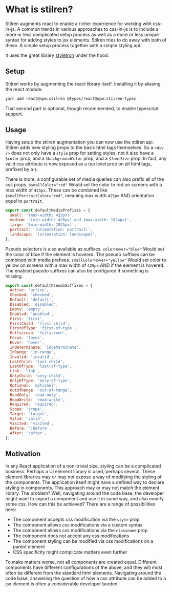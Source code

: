# What is stilren?

Stilren augments react to enable a richer experience for working with css-in-js. A common trends in various approaches to css-in-js is to include a more or less complicated setup process as well as a more or less unique syntax for adding styles to jsx elements. Stilren tries to do away with both of these. A simple setup process together with a simple styling api.

It uses the great library [styletron](https://github.com/styletron/styletron) under the hood.

## Setup

Stilren works by augmenting the react library itself. Installing it by aliasing the react module.

```bash
yarn add react@npm:stilren @types/react@npm:stilren-types
```

That second part is optional, though recommended, to enable typescript support.

## Usage

Having setup the stilren augmentation you can now use the stilren api. Stilren adds new styling props to the basic html tags themselves. So a `<div />` does not only have a `style` prop for setting styles, not it also have a `$color` prop, and a `$backgroundColor` prop, and a `$fontSize` prop. In fact, any valid css attribute is now exposed as a top level prop on all html tags, prefixed by a `$`.

There is more, a configurable set of media queries can also prefix all of the css props. `$smallColor="red"` Would set the color to red on screens with a max width of `425px`. These can be combined like `$smallPortraitColor="red"`, meaning max width `425px` AND orientation equal to `portrait`.

```js
export const defaultMediaPrefixes = {
  small: '(max-width: 425px)',
  medium: '(min-width: 426px) and (max-width: 1024px)',
  large: '(min-width: 1025px)',
  portrait: '(orientation: portrait)',
  landscape: '(orientation: landscape)',
};
```

Pseudo selectors is also available as suffixes. `colorHover="blue"` Would set the color of blue if the element is hovered. The pseudo suffixes can be combined with media prefixes. `smallColorHover="yellow"` Would set color to yellow on screens with a max width of `425px` AND if the element is hovered. The enabled pseudo suffixes can also be configured if something is missing.

```js
export const defaultPseudoSuffixes = {
  Active: 'active',
  Checked: 'checked',
  Default: 'default',
  Disabled: 'disabled',
  Empty: 'empty',
  Enabled: 'enabled',
  First: 'first',
  FirstChild: 'first-child',
  FirstOfType: 'first-of-type',
  Fullscreen: 'fullscreen',
  Focus: 'focus',
  Hover: 'hover',
  Indeterminate: 'indeterminate',
  InRange: 'in-range',
  Invalid: 'invalid',
  LastChild: 'last-child',
  LastOfType: 'last-of-type',
  Link: 'link',
  OnlyChild: 'only-child',
  OnlyOfType: 'only-of-type',
  Optional: 'optional',
  OutOfRange: 'out-of-range',
  ReadOnly: 'read-only',
  ReadWrite: 'read-write',
  Required: 'required',
  Scope: 'scope',
  Target: 'target',
  Valid: 'valid',
  Visited: 'visited',
  Before: ':before',
  After: ':after',
};
```

## Motivation

In any React application of a non-trivial size, styling can be a complicated business. Perhaps a UI element library is used, perhaps several. These element libraries may or may not expose a way of modifying the styling of the components. The application itself might have a defined way to declare styling in components. This approach may or may not match the element library. The problem? Well, navigating around the code base, the developer might want to import a component and use it in some way, and also modify some css. How can this be achieved? There are a range of possibilities here:

- The component accepts css modification via the `style` prop
- The component allows css modifications via a custom syntax
- The component allows css modifications via the `classname` prop
- The component does not accept any css modifications
- The component styling can be modified via css modifications on a parent element
- CSS specificity might complicate matters even further

To make matters worse, not all components are created equal. Different components have different configurations of the above, and they will most often be different from the standard html elements. Navigating around the code base, answering the question of how a css attribute can be added to a jsx element is often a considerable developer burden.

